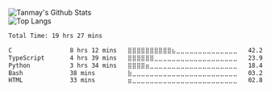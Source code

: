 ![Tanmay's Github Stats](https://github-readme-stats.vercel.app/api?username=tanmaysingh3856&show_icons=true&border_radius=20&bg_color=0d1117&text_color=c9d1d9&title_color=58a6ff&icon_color=58a6ff&hide_border=true)<br>
![Top Langs](https://github-readme-stats.vercel.app/api/top-langs/?username=tanmaysingh3856&exclude_repo=dotfiles&hide=css&layout=compact&border_radius=20&bg_color=0d1117&text_color=c9d1d9&title_color=58a6ff&icon_color=58a6ff&hide_border=true)




<!--START_SECTION:waka-->

```txt
Total Time: 19 hrs 27 mins

C                8 hrs 12 mins   ⣿⣿⣿⣿⣿⣿⣿⣿⣿⣿⣦⣀⣀⣀⣀⣀⣀⣀⣀⣀⣀⣀⣀⣀⣀   42.22 %
TypeScript       4 hrs 39 mins   ⣿⣿⣿⣿⣿⣿⣀⣀⣀⣀⣀⣀⣀⣀⣀⣀⣀⣀⣀⣀⣀⣀⣀⣀⣀   23.96 %
Python           3 hrs 34 mins   ⣿⣿⣿⣿⣶⣀⣀⣀⣀⣀⣀⣀⣀⣀⣀⣀⣀⣀⣀⣀⣀⣀⣀⣀⣀   18.40 %
Bash             38 mins         ⣷⣀⣀⣀⣀⣀⣀⣀⣀⣀⣀⣀⣀⣀⣀⣀⣀⣀⣀⣀⣀⣀⣀⣀⣀   03.29 %
HTML             33 mins         ⣶⣀⣀⣀⣀⣀⣀⣀⣀⣀⣀⣀⣀⣀⣀⣀⣀⣀⣀⣀⣀⣀⣀⣀⣀   02.85 %
```

<!--END_SECTION:waka-->